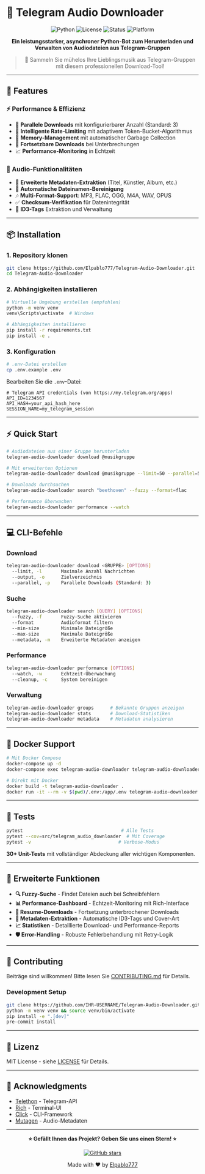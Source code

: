 # 🎵 Telegram Audio Downloader

<div align="center">

![Python](https://img.shields.io/badge/Python-3.11+-blue.svg)
![License](https://img.shields.io/badge/License-MIT-green.svg)
![Status](https://img.shields.io/badge/Status-Production%20Ready-brightgreen.svg)
![Platform](https://img.shields.io/badge/Platform-Windows%20|%20Linux%20|%20macOS-lightgrey.svg)

**Ein leistungsstarker, asynchroner Python-Bot zum Herunterladen und Verwalten von Audiodateien aus Telegram-Gruppen**

> 🎵 Sammeln Sie mühelos Ihre Lieblingsmusik aus Telegram-Gruppen mit diesem professionellen Download-Tool!

</div>

---

## 🚀 **Features**

### **⚡ Performance & Effizienz**
- 🚀 **Parallele Downloads** mit konfigurierbarer Anzahl (Standard: 3)
- 🎯 **Intelligente Rate-Limiting** mit adaptivem Token-Bucket-Algorithmus
- 🧠 **Memory-Management** mit automatischer Garbage Collection
- 🔄 **Fortsetzbare Downloads** bei Unterbrechungen
- 📈 **Performance-Monitoring** in Echtzeit

### **🎵 Audio-Funktionalitäten**
- 🎼 **Erweiterte Metadaten-Extraktion** (Titel, Künstler, Album, etc.)
- 🔧 **Automatische Dateinamen-Bereinigung**
- 🎶 **Multi-Format-Support**: MP3, FLAC, OGG, M4A, WAV, OPUS
- ✅ **Checksum-Verifikation** für Datenintegrität
- 📝 **ID3-Tags** Extraktion und Verwaltung

---

## 📦 **Installation**

### **1. Repository klonen**
```bash
git clone https://github.com/Elpablo777/Telegram-Audio-Downloader.git
cd Telegram-Audio-Downloader
```

### **2. Abhängigkeiten installieren**
```bash
# Virtuelle Umgebung erstellen (empfohlen)
python -m venv venv
venv\Scripts\activate  # Windows

# Abhängigkeiten installieren
pip install -r requirements.txt
pip install -e .
```

### **3. Konfiguration**
```bash
# .env-Datei erstellen
cp .env.example .env
```

Bearbeiten Sie die `.env`-Datei:
```env
# Telegram API credentials (von https://my.telegram.org/apps)
API_ID=1234567
API_HASH=your_api_hash_here
SESSION_NAME=my_telegram_session
```

---

## ⚡ **Quick Start**

```bash
# Audiodateien aus einer Gruppe herunterladen
telegram-audio-downloader download @musikgruppe

# Mit erweiterten Optionen
telegram-audio-downloader download @musikgruppe --limit=50 --parallel=5 --output=./music

# Downloads durchsuchen
telegram-audio-downloader search "beethoven" --fuzzy --format=flac

# Performance überwachen
telegram-audio-downloader performance --watch
```

---

## 💻 **CLI-Befehle**

### **Download**
```bash
telegram-audio-downloader download <GRUPPE> [OPTIONS]
  --limit, -l       Maximale Anzahl Nachrichten
  --output, -o      Zielverzeichnis
  --parallel, -p    Parallele Downloads (Standard: 3)
```

### **Suche**
```bash
telegram-audio-downloader search [QUERY] [OPTIONS]
  --fuzzy, -f       Fuzzy-Suche aktivieren
  --format          Audioformat filtern
  --min-size        Minimale Dateigröße
  --max-size        Maximale Dateigröße
  --metadata, -m    Erweiterte Metadaten anzeigen
```

### **Performance**
```bash
telegram-audio-downloader performance [OPTIONS]
  --watch, -w       Echtzeit-Überwachung
  --cleanup, -c     System bereinigen
```

### **Verwaltung**
```bash
telegram-audio-downloader groups      # Bekannte Gruppen anzeigen
telegram-audio-downloader stats       # Download-Statistiken
telegram-audio-downloader metadata    # Metadaten analysieren
```

---

## 🐳 **Docker Support**

```bash
# Mit Docker Compose
docker-compose up -d
docker-compose exec telegram-audio-downloader telegram-audio-downloader download @gruppe

# Direkt mit Docker
docker build -t telegram-audio-downloader .
docker run -it --rm -v $(pwd)/.env:/app/.env telegram-audio-downloader
```

---

## 🧪 **Tests**

```bash
pytest                                    # Alle Tests
pytest --cov=src/telegram_audio_downloader  # Mit Coverage
pytest -v                                # Verbose-Modus
```

**30+ Unit-Tests** mit vollständiger Abdeckung aller wichtigen Komponenten.

---

## 🎯 **Erweiterte Funktionen**

- **🔍 Fuzzy-Suche** - Findet Dateien auch bei Schreibfehlern
- **📊 Performance-Dashboard** - Echtzeit-Monitoring mit Rich-Interface
- **🔄 Resume-Downloads** - Fortsetzung unterbrochener Downloads
- **🎵 Metadaten-Extraktion** - Automatische ID3-Tags und Cover-Art
- **📈 Statistiken** - Detaillierte Download- und Performance-Reports
- **🛡️ Error-Handling** - Robuste Fehlerbehandlung mit Retry-Logik

---

## 🤝 **Contributing**

Beiträge sind willkommen! Bitte lesen Sie [CONTRIBUTING.md](CONTRIBUTING.md) für Details.

### **Development Setup**
```bash
git clone https://github.com/IHR-USERNAME/Telegram-Audio-Downloader.git
python -m venv venv && source venv/bin/activate
pip install -e ".[dev]"
pre-commit install
```

---

## 📄 **Lizenz**

MIT License - siehe [LICENSE](LICENSE) für Details.

---

## 🙏 **Acknowledgments**

- [Telethon](https://github.com/LonamiWebs/Telethon) - Telegram-API
- [Rich](https://github.com/Textualize/rich) - Terminal-UI
- [Click](https://github.com/pallets/click) - CLI-Framework
- [Mutagen](https://github.com/quodlibet/mutagen) - Audio-Metadaten

---

<div align="center">

**⭐ Gefällt Ihnen das Projekt? Geben Sie uns einen Stern! ⭐**

[![GitHub stars](https://img.shields.io/github/stars/Elpablo777/Telegram-Audio-Downloader.svg?style=social&label=Star)](https://github.com/Elpablo777/Telegram-Audio-Downloader)

Made with ❤️ by [Elpablo777](https://github.com/Elpablo777)

</div>